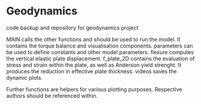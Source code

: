 # Geodynamics
code backup and repository for geodynamics project

MAIN calls the other functions and should be used to run the model. It contains the torque balance and visualisation components. 
parameters can be used to define constants and other model parameters. 
flexure computes the vertical elastic plate displacement. 
f_plate_2D contains the evaluation of stress and strain within the plate, as well as Anderson yield strenght. It produces the reduction in effective plate thickness. 
videos saves the dynamic plots. 

Further functions are helpers for various plotting purposes. Respective authors should be referenced within. 
